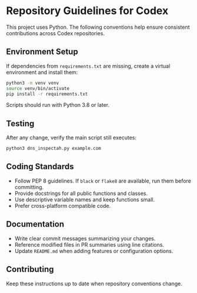 # Repository Guidelines for Codex

This project uses Python. The following conventions help ensure consistent contributions across Codex repositories.

## Environment Setup
If dependencies from `requirements.txt` are missing, create a virtual environment and install them:

```bash
python3 -m venv venv
source venv/bin/activate
pip install -r requirements.txt
```

Scripts should run with Python 3.8 or later.

## Testing
After any change, verify the main script still executes:

```bash
python3 dns_inspectah.py example.com
```

## Coding Standards
- Follow PEP 8 guidelines. If `black` or `flake8` are available, run them before committing.
- Provide docstrings for all public functions and classes.
- Use descriptive variable names and keep functions small.
- Prefer cross-platform compatible code.

## Documentation
- Write clear commit messages summarizing your changes.
- Reference modified files in PR summaries using line citations.
- Update `README.md` when adding features or configuration options.

## Contributing
Keep these instructions up to date when repository conventions change.
